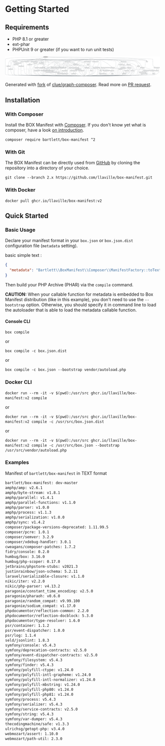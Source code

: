 <!-- markdownlint-disable MD013 -->
# Getting Started

## Requirements

* PHP 8.1 or greater
* ext-phar
* PHPUnit 9 or greater (if you want to run unit tests)

![GraPHP Composer](./graph-composer.svg)

Generated with [fork](https://github.com/markuspoerschke/graph-composer/tree/add-options-to-exclude) of [clue/graph-composer](https://github.com/clue/graph-composer).
Read more on [PR request](https://github.com/clue/graph-composer/pull/45).

## Installation

### With Composer

Install the BOX Manifest with [Composer](https://getcomposer.org/).
If you don't know yet what is composer, have a look [on introduction](http://getcomposer.org/doc/00-intro.md).

```shell
composer require bartlett/box-manifest ^2
```

### With Git

The BOX Manifest can be directly used from [GitHub](https://github.com/llaville/box-manifest.git)
by cloning the repository into a directory of your choice.

```shell
git clone --branch 2.x https://github.com/llaville/box-manifest.git
```

### With Docker

```shell
docker pull ghcr.io/llaville/box-manifest:v2
```

## Quick Started

### Basic Usage

Declare your manifest format in your `box.json` or `box.json.dist` configuration file (`metadata` setting).

basic simple text :

```json
{
  "metadata": "Bartlett\\BoxManifest\\Composer\\ManifestFactory::toText"
}
```

Then build your PHP Archive (PHAR) via the `compile` command.

**CAUTION:** When your callable function for metadata is embedded to Box Manifest distribution (like in this example),
you don't need to use the `--bootstrap` option. Otherwise, you should specify it in command line to load the autoloader
that is able to load the metadata callable function.

#### Console CLI

```shell
box compile
```

or

```shell
box compile -c box.json.dist
```

or

```shell
box compile -c box.json --bootstrap vendor/autoload.php
```

### Docker CLI

```shell
docker run --rm -it -v $(pwd):/usr/src ghcr.io/llaville/box-manifest:v2 compile
```

or

```shell
docker run --rm -it -v $(pwd):/usr/src ghcr.io/llaville/box-manifest:v2 compile -c /usr/src/box.json.dist
```

or

```shell
docker run --rm -it -v $(pwd):/usr/src ghcr.io/llaville/box-manifest:v2 compile -c /usr/src/box.json --bootstrap /usr/src/vendor/autoload.php
```

### Examples

Manifest of `bartlett/box-manifest` in TEXT format

```text
bartlett/box-manifest: dev-master
amphp/amp: v2.6.1
amphp/byte-stream: v1.8.1
amphp/parallel: v1.4.1
amphp/parallel-functions: v1.1.0
amphp/parser: v1.0.0
amphp/process: v1.1.3
amphp/serialization: v1.0.0
amphp/sync: v1.4.2
composer/package-versions-deprecated: 1.11.99.5
composer/pcre: 1.0.1
composer/semver: 3.2.9
composer/xdebug-handler: 3.0.1
cweagans/composer-patches: 1.7.2
fidry/console: 0.2.0
humbug/box: 3.16.0
humbug/php-scoper: 0.17.0
jetbrains/phpstorm-stubs: v2021.3
justinrainbow/json-schema: 5.2.11
laravel/serializable-closure: v1.1.0
nikic/iter: v2.2.0
nikic/php-parser: v4.13.2
paragonie/constant_time_encoding: v2.5.0
paragonie/pharaoh: v0.6.0
paragonie/random_compat: v9.99.100
paragonie/sodium_compat: v1.17.0
phpdocumentor/reflection-common: 2.2.0
phpdocumentor/reflection-docblock: 5.3.0
phpdocumentor/type-resolver: 1.6.0
psr/container: 1.1.2
psr/event-dispatcher: 1.0.0
psr/log: 1.1.4
seld/jsonlint: 1.8.3
symfony/console: v5.4.3
symfony/deprecation-contracts: v2.5.0
symfony/event-dispatcher-contracts: v2.5.0
symfony/filesystem: v5.4.3
symfony/finder: v5.4.3
symfony/polyfill-ctype: v1.24.0
symfony/polyfill-intl-grapheme: v1.24.0
symfony/polyfill-intl-normalizer: v1.24.0
symfony/polyfill-mbstring: v1.24.0
symfony/polyfill-php80: v1.24.0
symfony/polyfill-php81: v1.24.0
symfony/process: v5.4.3
symfony/serializer: v5.4.3
symfony/service-contracts: v2.5.0
symfony/string: v5.4.3
symfony/var-dumper: v5.4.3
thecodingmachine/safe: v1.3.3
ulrichsg/getopt-php: v3.4.0
webmozart/assert: 1.10.0
webmozart/path-util: 2.3.0
```
